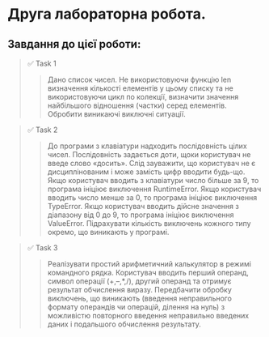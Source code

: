 # Друга лабораторна робота.
## Завдання до цієї роботи:
> :white_check_mark: Task 1  
>> Дано список чисел. Не використовуючи функцію len
визначення кількості елементів у цьому списку та не використовуючи цикл по
колекції, визначити значення найбільшого відношення (частки) серед
елементів. Обробити виникаючі виключні ситуації.

> :white_check_mark: Task 2
> >До програми з клавіатури надходить послідовність цілих чисел. Послідовність
задається доти, щоки користувач не введе слово «досить». Слід зауважити, що
користувач не є дисциплінованим і може замість цифр вводити будь-що. Якщо
користувач вводить з клавіатури число більше за 9, то програма ініціює
виключення RuntimeError. Якщо користувач вводить число менше за 0, то
програма ініціює виключення TypeError. Якщо користувач вводить дійсне
значення з діапазону від 0 до 9, то програма ініціює виключення ValueError.
Підрахувати кількість виключень кожного типу окремо, що виникають у
програмі.

> :white_check_mark: Task 3
> > Реалізувати простий арифметичний калькулятор в режимі командного рядка.
Користувач вводить перший операнд, символ операції (+,–,*,/), другий операнд
та отримує результат обчислення виразу. Передбачити обробку виключень, що
виникають (введення неправильного формату операндів чи операцій, ділення на
нуль) з можливістю повторного введення неправильно введених даних і
подальшого обчислення результату.